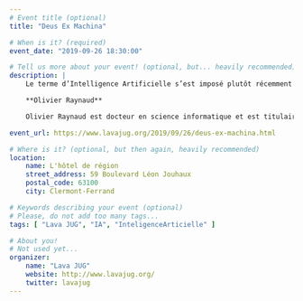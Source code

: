 ```yaml
---
# Event title (optional)
title: "Deus Ex Machina"

# When is it? (required)
event_date: "2019-09-26 18:30:00"

# Tell us more about your event! (optional, but... heavily recommended)
description: |
    Le terme d’Intelligence Artificielle s’est imposé plutôt récemment auprès du grand public. Pourtant il est présent en littérature, au cinéma et dans les programmes universitaires depuis de très nombreuses décennies. Il nous semble important de pouvoir inscrire les résultats récents en I.A. dans une perspective épistémologique. “Deus Ex Machina” porte sur le mode de raisonnement dit de l’analogie, souvent formalisé sous le terme d’inférence inductive. Ce mode de raisonnement essentiel et très puissant s’appuie sur nos capacités de mémorisation des expériences sensibles et de résultats scientifiques consolidés. Pour mieux comprendre comment une analogie s’impose à notre esprit nous traiterons de la dualité calcul mémoire et de la théorie du double système cognitif, le tout en nous appuyant sur de nombreux exemples culturels et cinématographiques. Enfin, nous rappellerons comment la machine peut aussi être doté de capacités intuitives et donc faire preuve d’imagination par le calcul.

    **Olivier Raynaud**

    Olivier Raynaud est docteur en science informatique et est titulaire d’un poste de Maitre de Conférence H.D.R. à l’Institut d’Informatique ISIMA de l’Université Clermont-Auvergne (UCA). Algorithmicien, Olivier Raynaud porte ses actions de recherche sur les propriétés combinatoires et structurelles d’objets mathématiques tels que les ordres et des treillis. Son travail trouve des applications dans de nombreux domaines de l’informatique telle que ceux de la science des données, l’intelligence artificielle et la composition de services. Depuis longtemps concerné par la diffusion de la recherche auprès des entreprises, Olivier Raynaud a mené de nombreuses actions de recherche et innovation en partenariat avec des entreprises du bassin Clermontois. Depuis 4 ans, il anime pour be-studys l’équipe doctorale du groupe be-ys et est associé à leurs projets de recherche.

event_url: https://www.lavajug.org/2019/09/26/deus-ex-machina.html

# Where is it? (optional, but then again, heavily recommended)
location:
    name: L'hôtel de région
    street_address: 59 Boulevard Léon Jouhaux
    postal_code: 63100
    city: Clermont-Ferrand

# Keywords describing your event (optional)
# Please, do not add too many tags...
tags: [ "Lava JUG", "IA", "InteligenceArticielle" ]

# About you!
# Not used yet...
organizer:
    name: "Lava JUG"
    website: http://www.lavajug.org/
    twitter: lavajug
---
```

